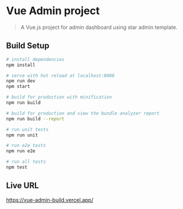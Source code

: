 # Vue Admin project

> A Vue.js project for admin dashboard using star admin template.

## Build Setup

``` bash
# install dependencies
npm install

# serve with hot reload at localhost:8080
npm run dev
npm start

# build for production with minification
npm run build

# build for production and view the bundle analyzer report
npm run build --report

# run unit tests
npm run unit

# run e2e tests
npm run e2e

# run all tests
npm test
```

## Live URL
https://vue-admin-build.vercel.app/
